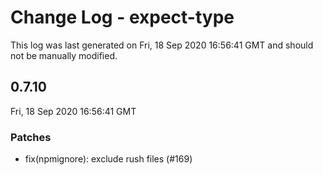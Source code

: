 # Change Log - expect-type

This log was last generated on Fri, 18 Sep 2020 16:56:41 GMT and should not be manually modified.

## 0.7.10
Fri, 18 Sep 2020 16:56:41 GMT

### Patches

- fix(npmignore): exclude rush files (#169)

